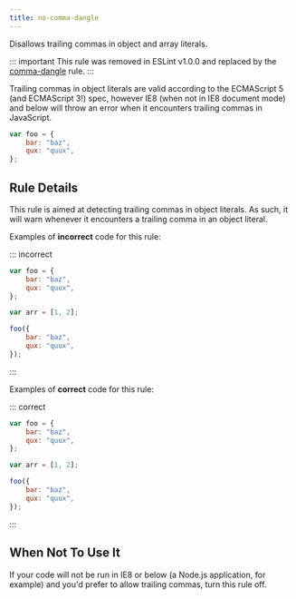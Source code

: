 ```yaml
---
title: no-comma-dangle
---
```


Disallows trailing commas in object and array literals.

::: important
This rule was removed in ESLint v1.0.0 and replaced by the [comma-dangle](comma-dangle) rule.
:::

Trailing commas in object literals are valid according to the ECMAScript 5 (and ECMAScript 3!) spec, however IE8 (when not in IE8 document mode) and below will throw an error when it encounters trailing commas in JavaScript.

```js
var foo = {
    bar: "baz",
    qux: "quux",
};
```

## Rule Details

This rule is aimed at detecting trailing commas in object literals. As such, it will warn whenever it encounters a trailing comma in an object literal.

Examples of **incorrect** code for this rule:

::: incorrect

```js
var foo = {
    bar: "baz",
    qux: "quux",
};

var arr = [1, 2];

foo({
    bar: "baz",
    qux: "quux",
});
```

:::

Examples of **correct** code for this rule:

::: correct

```js
var foo = {
    bar: "baz",
    qux: "quux",
};

var arr = [1, 2];

foo({
    bar: "baz",
    qux: "quux",
});
```

:::

## When Not To Use It

If your code will not be run in IE8 or below (a Node.js application, for example) and you'd prefer to allow trailing commas, turn this rule off.
